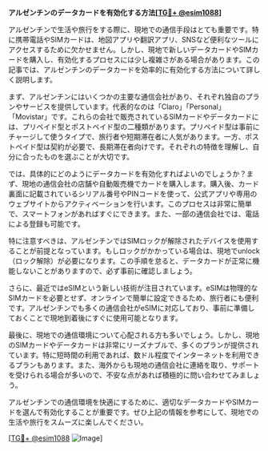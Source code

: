 **アルゼンチンのデータカードを有効化する方法[[TG💪+ @esim1088](https://t.me/s/esim1088)]**

アルゼンチンで生活や旅行をする際に、現地での通信手段はとても重要です。特に携帯電話やSIMカードは、地図アプリや翻訳アプリ、SNSなど便利なツールにアクセスするために欠かせません。しかし、現地で新しいデータカードやSIMカードを購入し、有効化するプロセスには少し複雑さがある場合があります。この記事では、アルゼンチンのデータカードを効率的に有効化する方法について詳しく説明します。

まず、アルゼンチンにはいくつかの主要な通信会社があり、それぞれ独自のプランやサービスを提供しています。代表的なのは「Claro」「Personal」「Movistar」です。これらの会社で販売されているSIMカードやデータカードには、プリペイド型とポストペイド型の二種類があります。プリペイド型は事前にチャージして使うタイプで、旅行者や短期滞在者に人気があります。一方、ポストペイド型は契約が必要で、長期滞在者向けです。それぞれの特徴を理解し、自分に合ったものを選ぶことが大切です。

では、具体的にどのようにデータカードを有効化すればよいのでしょうか？まず、現地の通信会社の店舗や自動販売機でカードを購入します。購入後、カード裏面に記載されているシリアル番号やPINコードを使って、公式アプリや専用のウェブサイトからアクティベーションを行います。このプロセスは非常に簡単で、スマートフォンがあればすぐにできます。また、一部の通信会社では、電話による登録も可能です。

特に注意すべきは、アルゼンチンではSIMロックが解除されたデバイスを使用することが前提となっています。もしロックがかかっている場合は、現地でunlock（ロック解除）が必要になります。この手順を怠ると、データカードが正常に機能しないことがありますので、必ず事前に確認しましょう。

さらに、最近ではeSIMという新しい技術が注目されています。eSIMは物理的なSIMカードを必要とせず、オンラインで簡単に設定できるため、旅行者にも便利です。アルゼンチンでも多くの通信会社がeSIMに対応しており、事前に準備しておくことで現地到着後にすぐに使用可能となります。

最後に、現地での通信環境について心配される方も多いでしょう。しかし、現地のSIMカードやデータカードは非常にリーズナブルで、多くのプランが提供されています。特に短時間の利用であれば、数ドル程度でインターネットを利用できるプランもあります。また、海外からも現地の通信会社に連絡を取り、サポートを受けられる場合が多いので、不安な点があれば積極的に問い合わせてみましょう。

アルゼンチンでの通信環境を快適にするために、適切なデータカードやSIMカードを選んで有効化することが重要です。ぜひ上記の情報を参考にして、現地での生活や旅行をスムーズに楽しんでください。

[[TG💪+ @esim1088](https://t.me/s/esim1088) ![Image](https://i.postimg.cc/Y0z9fWf4/image.png)]